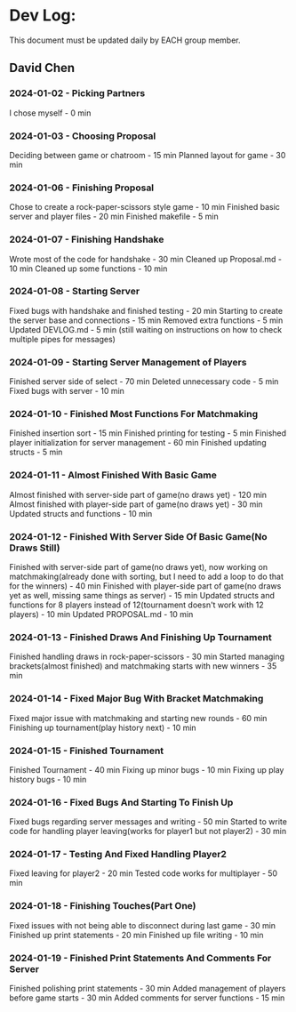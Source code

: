 # Dev Log:

This document must be updated daily by EACH group member.

## David Chen

### 2024-01-02 - Picking Partners
I chose myself - 0 min

### 2024-01-03 - Choosing Proposal
Deciding between game or chatroom - 15 min
Planned layout for game - 30 min

### 2024-01-06 - Finishing Proposal
Chose to create a rock-paper-scissors style game - 10 min
Finished basic server and player files - 20 min
Finished makefile - 5 min

### 2024-01-07 - Finishing Handshake
Wrote most of the code for handshake - 30 min
Cleaned up Proposal.md - 10 min
Cleaned up some functions - 10 min

### 2024-01-08 - Starting Server
Fixed bugs with handshake and finished testing - 20 min
Starting to create the server base and connections - 15 min
Removed extra functions - 5 min
Updated DEVLOG.md - 5 min
(still waiting on instructions on how to check multiple pipes for messages)


### 2024-01-09 - Starting Server Management of Players
Finished server side of select - 70 min
Deleted unnecessary code - 5 min
Fixed bugs with server - 10 min


### 2024-01-10 - Finished Most Functions For Matchmaking
Finished insertion sort - 15 min
Finished printing for testing - 5 min
Finished player initialization for server management - 60 min
Finished updating structs - 5 min


### 2024-01-11 - Almost Finished With Basic Game
Almost finished with server-side part of game(no draws yet) - 120 min
Almost finished with player-side part of game(no draws yet) - 30 min
Updated structs and functions - 10 min

### 2024-01-12 - Finished With Server Side Of Basic Game(No Draws Still)
Finished with server-side part of game(no draws yet), now working on matchmaking(already done with sorting, but I need to add a loop to do that for the winners) - 40 min
Finished with player-side part of game(no draws yet as well, missing same things as server) - 15 min
Updated structs and functions for 8 players instead of 12(tournament doesn't work with 12 players) - 10 min
Updated PROPOSAL.md - 10 min


### 2024-01-13 - Finished Draws And Finishing Up Tournament
Finished handling draws in rock-paper-scissors - 30 min
Started managing brackets(almost finished) and matchmaking starts with new winners - 35 min


### 2024-01-14 - Fixed Major Bug With Bracket Matchmaking
Fixed major issue with matchmaking and starting new rounds - 60 min
Finishing up tournament(play history next) - 10 min

### 2024-01-15 - Finished Tournament
Finished Tournament - 40 min
Fixing up minor bugs - 10 min
Fixing up play history bugs - 10 min

### 2024-01-16 - Fixed Bugs And Starting To Finish Up
Fixed bugs regarding server messages and writing - 50 min
Started to write code for handling player leaving(works for player1 but not player2) - 30 min


### 2024-01-17 - Testing And Fixed Handling Player2
Fixed leaving for player2 - 20 min
Tested code works for multiplayer - 50 min

### 2024-01-18 - Finishing Touches(Part One)
Fixed issues with not being able to disconnect during last game - 30 min
Finished up print statements - 20 min
Finished up file writing - 10 min

### 2024-01-19 - Finished Print Statements And Comments For Server
Finished polishing print statements - 30 min
Added management of players before game starts - 30 min
Added comments for server functions - 15 min


